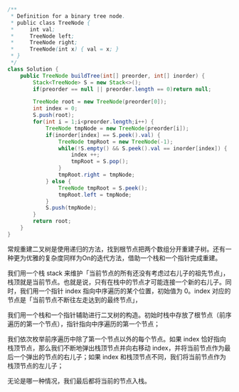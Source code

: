 ```java
/**
 * Definition for a binary tree node.
 * public class TreeNode {
 *     int val;
 *     TreeNode left;
 *     TreeNode right;
 *     TreeNode(int x) { val = x; }
 * }
 */
class Solution {
    public TreeNode buildTree(int[] preorder, int[] inorder) {
        Stack<TreeNode> S = new Stack<>();
        if(preorder == null || preorder.length == 0)return null;

        TreeNode root = new TreeNode(preorder[0]);
        int index = 0;
        S.push(root);
        for(int i = 1;i<preorder.length;i++) {
            TreeNode tmpNode = new TreeNode(preorder[i]);
            if(inorder[index] == S.peek().val) {
                TreeNode tmpRoot = new TreeNode(-1);
                while(!S.empty() && S.peek().val == inorder[index]) {
                    index ++;
                    tmpRoot = S.pop();
                }
                tmpRoot.right = tmpNode;
            } else {
                TreeNode tmpRoot = S.peek();
                tmpRoot.left = tmpNode;
            }
            S.push(tmpNode);
        }
        return root;
    }
}
```
常规重建二叉树是使用递归的方法，找到根节点把两个数组分开重建子树。还有一种更为优雅的复杂度同样为On的迭代方法，借助一个栈和一个指针完成重建。

我们用一个栈 stack 来维护「当前节点的所有还没有考虑过右儿子的祖先节点」，栈顶就是当前节点。也就是说，只有在栈中的节点才可能连接一个新的右儿子。同时，我们用一个指针 index 指向中序遍历的某个位置，初始值为 0。index 对应的节点是「当前节点不断往左走达到的最终节点」，

我们用一个栈和一个指针辅助进行二叉树的构造。初始时栈中存放了根节点（前序遍历的第一个节点），指针指向中序遍历的第一个节点；

我们依次枚举前序遍历中除了第一个节点以外的每个节点。如果 index 恰好指向栈顶节点，那么我们不断地弹出栈顶节点并向右移动 index，并将当前节点作为最后一个弹出的节点的右儿子；如果 index 和栈顶节点不同，我们将当前节点作为栈顶节点的左儿子；

无论是哪一种情况，我们最后都将当前的节点入栈。